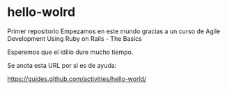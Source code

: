 # hello-wolrd
Primer repositorio
Empezamos en este mundo gracias a un curso de Agile Development Using Ruby on Rails - The Basics

Esperemos que el idilio dure mucho tiempo.

Se anota esta URL por si es de ayuda:

https://guides.github.com/activities/hello-world/
